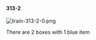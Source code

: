 #### 313-2
![train-313-2-0.png](https://github.com/lil-lab/nlvr/raw/master/nlvr/train/images/58/train-313-2-0.png "train-313-2-0.png")

There are 2 boxes with 1 blue item